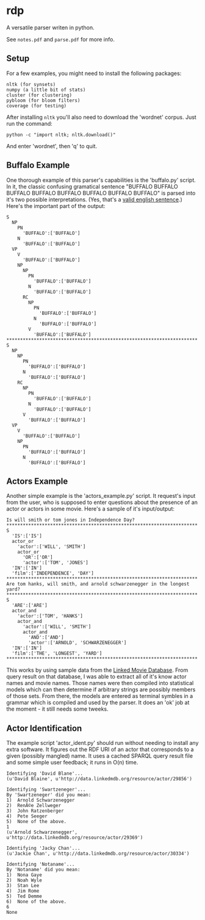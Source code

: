 rdp
===

A versatile parser writen in python.

See `notes.pdf` and `parse.pdf` for more info.

Setup
---

For a few examples, you might need to install the following packages:

    nltk (for synsets)
    numpy (a little bit of stats)
    cluster (for clustering)
    pybloom (for bloom filters)
    coverage (for testing)

After installing `nltk` you'll also need to download the 'wordnet' corpus.
Just run the command:

    python -c "import nltk; nltk.download()"

And enter 'wordnet', then 'q' to quit.

Buffalo Example
---

One thorough example of this parser's capabilities is the 'buffalo.py' script.
In it, the classic confusing gramatical sentence
"BUFFALO BUFFALO BUFFALO BUFFALO BUFFALO BUFFALO BUFFALO BUFFALO"
is parsed into it's two possible interpretations.
(Yes, that's a [valid english sentence](http://en.wikipedia.org/wiki/Buffalo_buffalo_Buffalo_buffalo_buffalo_buffalo_Buffalo_buffalo).)
Here's the important part of the output:

    S
      NP
        PN
          'BUFFALO':['BUFFALO']
        N
          'BUFFALO':['BUFFALO']
      VP
        V
          'BUFFALO':['BUFFALO']
        NP
          NP
            PN
              'BUFFALO':['BUFFALO']
            N
              'BUFFALO':['BUFFALO']
          RC
            NP
              PN
                'BUFFALO':['BUFFALO']
              N
                'BUFFALO':['BUFFALO']
            V
              'BUFFALO':['BUFFALO']
    **********************************************************************
    S
      NP
        NP
          PN
            'BUFFALO':['BUFFALO']
          N
            'BUFFALO':['BUFFALO']
        RC
          NP
            PN
              'BUFFALO':['BUFFALO']
            N
              'BUFFALO':['BUFFALO']
          V
            'BUFFALO':['BUFFALO']
      VP
        V
          'BUFFALO':['BUFFALO']
        NP
          PN
            'BUFFALO':['BUFFALO']
          N
            'BUFFALO':['BUFFALO']

Actors Example
---

Another simple example is the 'actors_example.py' script.
It request's input from the user, who is supposed to enter questions
about the presence of an actor or actors in some movie.
Here's a sample of it's input/output:

    Is will smith or tom jones in Independence Day?
    **********************************************************************
    S
      'IS':['IS']
      actor_or
        'actor':['WILL', 'SMITH']
        actor_or
          'OR':['OR']
          'actor':['TOM', 'JONES']
      'IN':['IN']
      'film':['INDEPENDENCE', 'DAY']
    **********************************************************************
    Are tom hanks, will smith, and arnold schwarzenegger in the longest yard?
    **********************************************************************
    S
      'ARE':['ARE']
      actor_and
        'actor':['TOM', 'HANKS']
        actor_and
          'actor':['WILL', 'SMITH']
          actor_and
            'AND':['AND']
            'actor':['ARNOLD', 'SCHWARZENEGGER']
      'IN':['IN']
      'film':['THE', 'LONGEST', 'YARD']
    **********************************************************************

This works by using sample data from the [Linked Movie Database](http://linkedmdb.org/).
From query result on that database, I was able to extract all of it's know
actor names and movie names. Those names were then compiled into statistical
models which can then determine if arbitrary strings are possibly members
of those sets. From there, the models are entered as terminal symbles in
a grammar which is compiled and used by the parser. It does an 'ok' job
at the moment - it still needs some tweeks.

Actor Identification
---
The example script 'actor_ident.py' should run without needing to install any extra software.
It figures out the RDF URI of an actor that corresponds to a given (possibly mangled) name.
It uses a cached SPARQL query result file and some simple user feedback; it runs in O(n) time.

    Identifying 'David Blane'...
    (u'David Blaine', u'http://data.linkedmdb.org/resource/actor/29856')

    Identifying 'Swartzeneger'...
    By 'Swartzeneger' did you mean:
    1)  Arnold Schwarzenegger
    2)  RenÃ©e Zellweger
    3)  John Ratzenberger
    4)  Pete Seeger
    5)  None of the above.
    1
    (u'Arnold Schwarzenegger', u'http://data.linkedmdb.org/resource/actor/29369')

    Identifying 'Jacky Chan'...
    (u'Jackie Chan', u'http://data.linkedmdb.org/resource/actor/30334')

    Identifying 'Notaname'...
    By 'Notaname' did you mean:
    1)  Nona Gaye
    2)  Noah Wyle
    3)  Stan Lee
    4)  Jim Rome
    5)  Ted Demme
    6)  None of the above.
    6
    None
